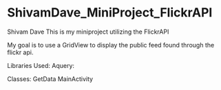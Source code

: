 # ShivamDave_MiniProject_FlickrAPI
Shivam Dave
This is my miniproject utilizing the FlickrAPI

My goal is to use a GridView to display the public feed found through the flickr api.


Libraries Used:
  Aquery:
  
Classes:
  GetData
  MainActivity

